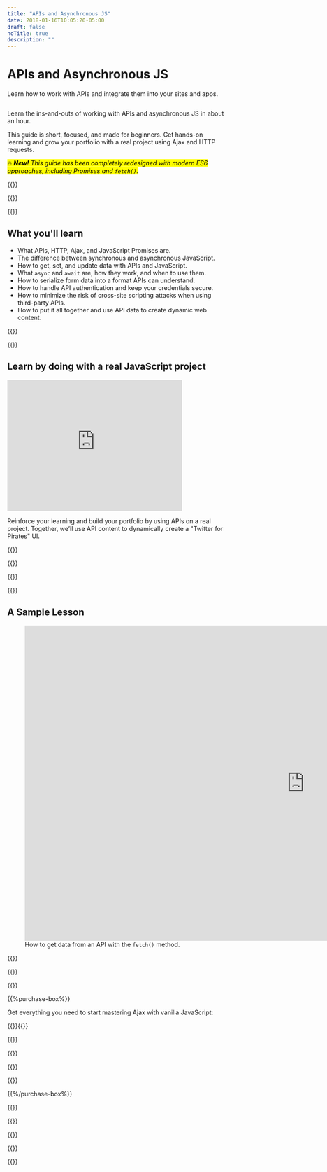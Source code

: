 ```yaml
---
title: "APIs and Asynchronous JS"
date: 2018-01-16T10:05:20-05:00
draft: false
noTitle: true
description: ""
---
```


<h1 class="no-padding-top no-margin-bottom h5 text-sans">APIs and Asynchronous JS</h1>
<p><span class="text-xlarge text-serif">Learn how to work with APIs and integrate them into your sites and apps.</span></p>

<img class="img-center img-hero" alt="" src="/img/guides/apis-and-async.png">

<span class="text-large">Learn the ins-and-outs of working with APIs and asynchronous JS in about an&nbsp;hour.</span>

This guide is short, focused, and made for beginners. Get hands-on learning and grow your portfolio with a real project using Ajax and HTTP requests.

<p><mark>🔥 <em><strong>New!</strong> This guide has been completely redesigned with modern ES6 approaches, including Promises and <code>fetch()</code>.</em></mark></p>

{{<cta for="guide">}}

<div class="padding-bottom-small">{{<pricing-link>}}</div>

{{<used-by>}}

## What you'll learn

- What APIs, HTTP, Ajax, and JavaScript Promises are.
- The difference between synchronous and asynchronous JavaScript.
- How to get, set, and update data with APIs and JavaScript.
- What `async` and `await` are, how they work, and when to use them.
- How to serialize form data into a format APIs can understand.
- How to handle API authentication and keep your credentials secure.
- How to minimize the risk of cross-site scripting attacks when using third-party APIs.
- How to put it all together and use API data to create dynamic web content.

{{<formats>}}

{{<testimonial-group group="learn">}}

## Learn by doing with a real JavaScript project

<iframe src="https://player.vimeo.com/video/537344749?badge=0&amp;autopause=0&amp;loop=1&amp;player_id=0&amp;app_id=58479" width="400" height="300" frameborder="0" allow="autoplay; fullscreen; picture-in-picture" allowfullscreen></iframe>

Reinforce your learning and build your portfolio by using APIs on a real project. Together, we’ll use API content to dynamically create a "Twitter for Pirates" UI.

{{<bonuses>}}

{{<pricing-link>}}

{{<testimonial-group group="slack">}}

{{<skills>}}

## A Sample Lesson

<figure>
	<iframe class="no-margin-bottom" src="https://player.vimeo.com/video/531873765?badge=0&amp;autopause=0&amp;player_id=0&amp;app_id=58479" width="1280" height="720" frameborder="0" allow="autoplay; fullscreen; picture-in-picture" allowfullscreen></iframe>
	<figcaption>How to get data from an API with the <code>fetch()</code> method.</figcaption>
</figure>

{{<sample>}}

{{<money-back>}}

{{<cta for="bio">}}

{{%purchase-box%}}

Get everything you need to start mastering Ajax with vanilla JavaScript:

{{<purchase-summary>}}{{</purchase-summary>}}

{{<cta for="guide-buy">}}

{{<purchase-link product="ajaxHttp">}}

{{<purchase-upsell upsell="fundamentals">}}

{{<sales-numbers>}}

{{%/purchase-box%}}

{{<testimonial-group group="purchase">}}

{{<faq>}}

{{<pricing-link>}}

{{<testimonial-group group="faq">}}

{{<not-ready-yet>}}
